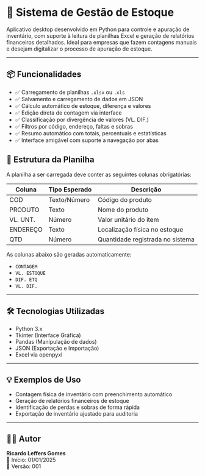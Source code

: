 # 🧮 Sistema de Gestão de Estoque

Aplicativo desktop desenvolvido em Python para controle e apuração de inventário, com suporte à leitura de planilhas Excel e geração de relatórios financeiros detalhados. Ideal para empresas que fazem contagens manuais e desejam digitalizar o processo de apuração de estoque.

---

## 📦 Funcionalidades

- ✅ Carregamento de planilhas `.xlsx` ou `.xls`
- ✅ Salvamento e carregamento de dados em JSON
- ✅ Cálculo automático de estoque, diferença e valores
- ✅ Edição direta de contagem via interface
- ✅ Classificação por divergência de valores (VL. DIF.)
- ✅ Filtros por código, endereço, faltas e sobras
- ✅ Resumo automático com totais, percentuais e estatísticas
- ✅ Interface amigável com suporte a navegação por abas

## 🧾 Estrutura da Planilha

A planilha a ser carregada deve conter as seguintes colunas obrigatórias:

| Coluna       | Tipo Esperado | Descrição                       |
|--------------|---------------|----------------------------------|
| COD          | Texto/Número  | Código do produto               |
| PRODUTO      | Texto         | Nome do produto                 |
| VL. UNT.     | Número        | Valor unitário do item          |
| ENDEREÇO     | Texto         | Localização física no estoque   |
| QTD          | Número        | Quantidade registrada no sistema|

As colunas abaixo são geradas automaticamente:
- `CONTAGEM`
- `VL. ESTOQUE`
- `DIF. ETQ`
- `VL. DIF.`

---

## 🛠️ Tecnologias Utilizadas

- Python 3.x
- Tkinter (Interface Gráfica)
- Pandas (Manipulação de dados)
- JSON (Exportação e Importação)
- Excel via openpyxl

---

## 💡 Exemplos de Uso

- Contagem física de inventário com preenchimento automático
- Geração de relatórios financeiros de estoque
- Identificação de perdas e sobras de forma rápida
- Exportação de inventário ajustado para auditoria

---

## 👨‍💻 Autor

**Ricardo Leffers Gomes**  
📅 Início: 01/01/2025  
🔖 Versão: 001

